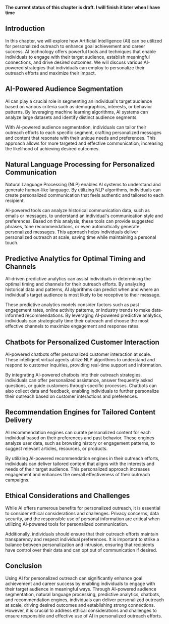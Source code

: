 **The current status of this chapter is draft. I will finish it later when I have time**

Introduction
------------

In this chapter, we will explore how Artificial Intelligence (AI) can be utilized for personalized outreach to enhance goal achievement and career success. AI technology offers powerful tools and techniques that enable individuals to engage with their target audience, establish meaningful connections, and drive desired outcomes. We will discuss various AI-powered strategies that individuals can employ to personalize their outreach efforts and maximize their impact.

AI-Powered Audience Segmentation
--------------------------------

AI can play a crucial role in segmenting an individual's target audience based on various criteria such as demographics, interests, or behavior patterns. By leveraging machine learning algorithms, AI systems can analyze large datasets and identify distinct audience segments.

With AI-powered audience segmentation, individuals can tailor their outreach efforts to each specific segment, crafting personalized messages and content that resonate with their unique needs and preferences. This approach allows for more targeted and effective communication, increasing the likelihood of achieving desired outcomes.

Natural Language Processing for Personalized Communication
----------------------------------------------------------

Natural Language Processing (NLP) enables AI systems to understand and generate human-like language. By utilizing NLP algorithms, individuals can create personalized communication that feels authentic and tailored to each recipient.

AI-powered tools can analyze historical communication data, such as emails or messages, to understand an individual's communication style and preferences. Based on this analysis, these tools can provide suggested phrases, tone recommendations, or even automatically generate personalized messages. This approach helps individuals deliver personalized outreach at scale, saving time while maintaining a personal touch.

Predictive Analytics for Optimal Timing and Channels
----------------------------------------------------

AI-driven predictive analytics can assist individuals in determining the optimal timing and channels for their outreach efforts. By analyzing historical data and patterns, AI algorithms can predict when and where an individual's target audience is most likely to be receptive to their message.

These predictive analytics models consider factors such as past engagement rates, online activity patterns, or industry trends to make data-informed recommendations. By leveraging AI-powered predictive analytics, individuals can strategically time their outreach and choose the most effective channels to maximize engagement and response rates.

Chatbots for Personalized Customer Interaction
----------------------------------------------

AI-powered chatbots offer personalized customer interaction at scale. These intelligent virtual agents utilize NLP algorithms to understand and respond to customer inquiries, providing real-time support and information.

By integrating AI-powered chatbots into their outreach strategies, individuals can offer personalized assistance, answer frequently asked questions, or guide customers through specific processes. Chatbots can also collect data and feedback, enabling individuals to further personalize their outreach based on customer interactions and preferences.

Recommendation Engines for Tailored Content Delivery
----------------------------------------------------

AI recommendation engines can curate personalized content for each individual based on their preferences and past behavior. These engines analyze user data, such as browsing history or engagement patterns, to suggest relevant articles, resources, or products.

By utilizing AI-powered recommendation engines in their outreach efforts, individuals can deliver tailored content that aligns with the interests and needs of their target audience. This personalized approach increases engagement and enhances the overall effectiveness of their outreach campaigns.

Ethical Considerations and Challenges
-------------------------------------

While AI offers numerous benefits for personalized outreach, it is essential to consider ethical considerations and challenges. Privacy concerns, data security, and the responsible use of personal information are critical when utilizing AI-powered tools for personalized communication.

Additionally, individuals should ensure that their outreach efforts maintain transparency and respect individual preferences. It is important to strike a balance between personalization and intrusion, ensuring that recipients have control over their data and can opt out of communication if desired.

Conclusion
----------

Using AI for personalized outreach can significantly enhance goal achievement and career success by enabling individuals to engage with their target audience in meaningful ways. Through AI-powered audience segmentation, natural language processing, predictive analytics, chatbots, and recommendation engines, individuals can deliver personalized outreach at scale, driving desired outcomes and establishing strong connections. However, it is crucial to address ethical considerations and challenges to ensure responsible and effective use of AI in personalized outreach efforts.
